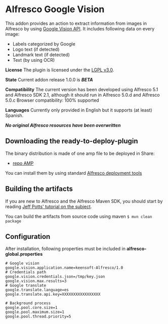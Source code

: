 Alfresco Google Vision
======================

This addon provides an action to extract information from images in Alfresco by using [Google Vision API](https://cloud.google.com/vision/). It includes following data on every image:
* Labels categorized by Google
* Logo text (if detected)
* Landmark text (if detected)
* Text (by using OCR)

**License**
The plugin is licensed under the [LGPL v3.0](http://www.gnu.org/licenses/lgpl-3.0.html). 

**State**
Current addon release 1.0.0 is ***BETA***

**Compatibility**
The current version has been developed using Alfresco 5.1 and Alfresco SDK 2.1, although it should run in Alfresco 5.0.d and Alfresco 5.0.c
Browser compatibility: 100% supported

**Languages**
Currently only provided in English but it supports (at least) Spanish.

***No original Alfresco resources have been overwritten***

Downloading the ready-to-deploy-plugin
--------------------------------------
The binary distribution is made of one amp file to be deployed in Share:

* [repo AMP](https://github.com/angelborroy/alfresco-google-vision/releases/download/1.0.0/google-vision-repo.amp)

You can install them by using standard [Alfresco deployment tools](http://docs.alfresco.com/community/tasks/dev-extensions-tutorials-simple-module-install-amp.html)

Building the artifacts
----------------------
If you are new to Alfresco and the Alfresco Maven SDK, you should start by reading [Jeff Potts' tutorial on the subject](http://ecmarchitect.com/alfresco-developer-series-tutorials/maven-sdk/tutorial/tutorial.html).

You can build the artifacts from source code using maven
```$ mvn clean package```

Configuration
----------------------
After installation, following properties must be included in **alfresco-global.properties**

```
# Google vision
google.vision.application.name=keensoft-Alfresco/1.0
# Credentials path
google.vision.credentials.json=/tmp/key.json
google.vision.max.results=3
# Google translate
google.translate.language=es
google.translate.api.key=XXXXXXXXXXXXXXXXX

# Background process
google.pool.core.size=1
google.pool.maximum.size=1
google.pool.thread.priority=5

```